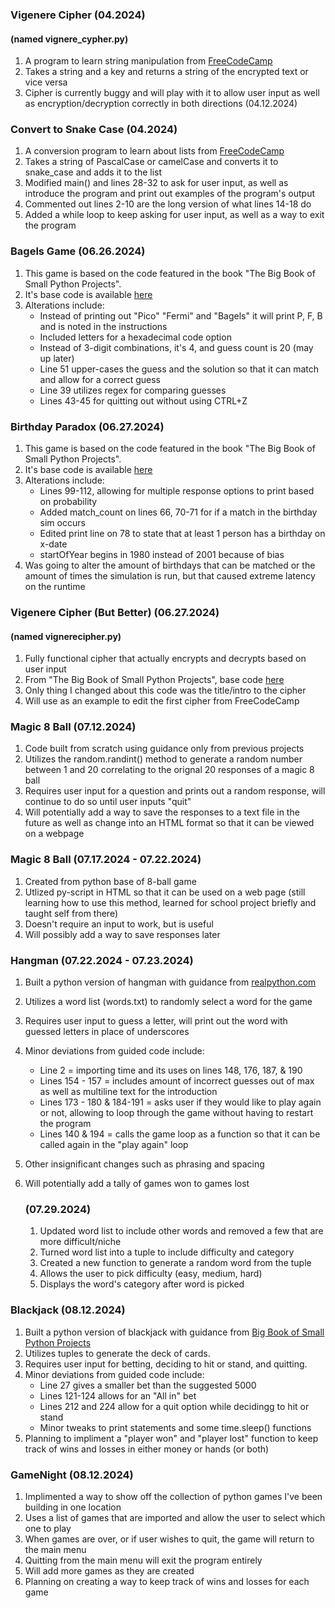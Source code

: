 ### Vigenere Cipher (04.2024)

#### (named vignere_cypher.py)

1. A program to learn string manipulation from [FreeCodeCamp](https://www.freecodecamp.org/learn/scientific-computing-with-python/learn-list-comprehension-by-building-a-vigenere-cipher/step-1)
2. Takes a string and a key and returns a string of the encrypted text or vice versa
3. Cipher is currently buggy and will play with it to allow user input as well as encryption/decryption correctly in both directions (04.12.2024)

### Convert to Snake Case (04.2024)

1. A conversion program to learn about lists from [FreeCodeCamp](https://www.freecodecamp.org/learn/scientific-computing-with-python/learn-list-comprehension-by-building-a-case-converter-program/step-1)
2. Takes a string of PascalCase or camelCase and converts it to snake_case and adds it to the list
3. Modified main() and lines 28-32 to ask for user input, as well as introduce the program and print out examples of the program's output
4. Commented out lines 2-10 are the long version of what lines 14-18 do
5. Added a while loop to keep asking for user input, as well as a way to exit the program

### Bagels Game (06.26.2024)

1. This game is based on the code featured in the book "The Big Book of Small Python Projects".
2. It's base code is available [here](https://inventwithpython.com/bigbookpython/project1.html)
3. Alterations include:
   - Instead of printing out "Pico" "Fermi" and "Bagels" it will print P, F, B and is noted in the instructions
   - Included letters for a hexadecimal code option
   - Instead of 3-digit combinations, it's 4, and guess count is 20 (may up later)
   - Line 51 upper-cases the guess and the solution so that it can match and allow for a correct guess
   - Line 39 utilizes regex for comparing guesses
   - Lines 43-45 for quitting out without using CTRL+Z

### Birthday Paradox (06.27.2024)

1. This game is based on the code featured in the book "The Big Book of Small Python Projects".
2. It's base code is available [here](https://inventwithpython.com/bigbookpython/project2.html)
3. Alterations include:
   - Lines 99-112, allowing for multiple response options to print based on probability
   - Added match_count on lines 66, 70-71 for if a match in the birthday sim occurs
   - Edited print line on 78 to state that at least 1 person has a birthday on x-date
   - startOfYear begins in 1980 instead of 2001 because of bias
4. Was going to alter the amount of birthdays that can be matched or the amount of times the simulation is run, but that caused extreme latency on the runtime

### Vigenere Cipher (But Better) (06.27.2024)

#### (named vignerecipher.py)

1. Fully functional cipher that actually encrypts and decrypts based on user input
2. From "The Big Book of Small Python Projects", base code [here](https://inventwithpython.com/bigbookpython/project80.html)
3. Only thing I changed about this code was the title/intro to the cipher
4. Will use as an example to edit the first cipher from FreeCodeCamp

### Magic 8 Ball (07.12.2024)

1. Code built from scratch using guidance only from previous projects
2. Utilizes the random.randint() method to generate a random number between 1 and 20 correlating to the orignal 20 responses of a magic 8 ball
3. Requires user input for a question and prints out a random response, will continue to do so until user inputs "quit"
4. Will potentially add a way to save the responses to a text file in the future as well as change into an HTML format so that it can be viewed on a webpage

### Magic 8 Ball (07.17.2024 - 07.22.2024)

1. Created from python base of 8-ball game
2. Utlized py-script in HTML so that it can be used on a web page (still learning how to use this method, learned for school project briefly and taught self from there)
3. Doesn't require an input to work, but is useful
4. Will possibly add a way to save responses later

### Hangman (07.22.2024 - 07.23.2024)

1. Built a python version of hangman with guidance from [realpython.com](https://realpython.com/python-hangman/)
2. Utilizes a word list (words.txt) to randomly select a word for the game
3. Requires user input to guess a letter, will print out the word with guessed letters in place of underscores
4. Minor deviations from guided code include:
   - Line 2 = importing time and its uses on lines 148, 176, 187, & 190
   - Lines 154 - 157 = includes amount of incorrect guesses out of max as well as multiline text for the introduction
   - Lines 173 - 180 & 184-191 = asks user if they would like to play again or not, allowing to loop through the game without having to restart the program
   - Lines 140 & 194 = calls the game loop as a function so that it can be called again in the "play again" loop
5. Other insignificant changes such as phrasing and spacing
6. Will potentially add a tally of games won to games lost

   ### (07.29.2024)

   1. Updated word list to include other words and removed a few that are more difficult/niche
   2. Turned word list into a tuple to include difficulty and category
   3. Created a new function to generate a random word from the tuple
   4. Allows the user to pick difficulty (easy, medium, hard)
   5. Displays the word's category after word is picked

### Blackjack (08.12.2024)

1. Built a python version of blackjack with guidance from [Big Book of Small Python Projects](https://inventwithpython.com/bigbookpython/project4.html)
2. Utilizes tuples to generate the deck of cards.
3. Requires user input for betting, deciding to hit or stand, and quitting.
4. Minor deviations from guided code include:
   - Line 27 gives a smaller bet than the suggested 5000
   - Lines 121-124 allows for an "All in" bet
   - Lines 212 and 224 allow for a quit option while decidingg to hit or stand
   - Minor tweaks to print statements and some time.sleep() functions
5. Planning to impliment a "player won" and "player lost" function to keep track of wins and losses in either money or hands (or both)

### GameNight (08.12.2024)

1. Implimented a way to show off the collection of python games I've been building in one location
2. Uses a list of games that are imported and allow the user to select which one to play
3. When games are over, or if user wishes to quit, the game will return to the main menu
4. Quitting from the main menu will exit the program entirely
5. Will add more games as they are created
6. Planning on creating a way to keep track of wins and losses for each game

